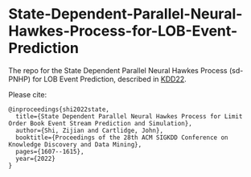 # State-Dependent-Parallel-Neural-Hawkes-Process-for-LOB-Event-Prediction
The repo for the State Dependent Parallel Neural Hawkes Process (sd-PNHP) for LOB Event Prediction, described in [KDD22](https://research-information.bris.ac.uk/ws/portalfiles/portal/332120717/kdd2022.aam.pdf). 

Please cite: 
```
@inproceedings{shi2022state,
  title={State Dependent Parallel Neural Hawkes Process for Limit Order Book Event Stream Prediction and Simulation},
  author={Shi, Zijian and Cartlidge, John},
  booktitle={Proceedings of the 28th ACM SIGKDD Conference on Knowledge Discovery and Data Mining},
  pages={1607--1615},
  year={2022}
}
```

